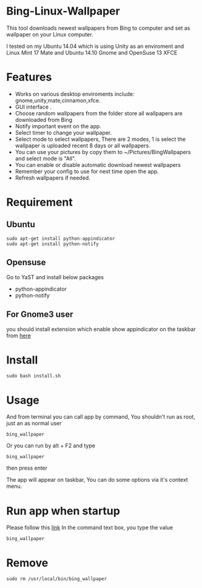 Bing-Linux-Wallpaper
====================

This tool downloads newest wallpapers from Bing to computer and set as wallpaper on your Linux computer.

I tested on my Ubuntu 14.04 which is using Unity as an enviroment and Linux Mint 17 Mate and Ubuntu 14.10 Gnome and OpenSuse 13 XFCE

# Features
- Works on various desktop enviroments include: gnome,unity,mate,cinnamon,xfce.
- GUI interface .
- Choose random wallpapers from the folder store all wallpapers are downloaded from Bing
- Notify important event on the app.
- Select timer to change your wallpaper.
- Select mode to select wallpapers, There are 2 modes, 1 is select the wallpaper is uploaded recent 8 days or all wallpapers.
- You can use your pictures by copy them to ~/Pictures/BingWallpapers and select mode is "All".
- You can enable or disable automatic download newest wallpapers
- Remember your config to use for next time open the app.
- Refresh wallpapers if needed.

# Requirement

## Ubuntu
```
sudo apt-get install python-appindicator
sudo apt-get install python-notify
```

## Opensuse

Go to YaST and install below packages

- python-appindicator
- python-notify

## For Gnome3 user
you should install extension which enable show appindicator on the taskbar from [here](https://extensions.gnome.org/extension/615/appindicator-support/)


# Install 

```
sudo bash install.sh
```

# Usage
And from terminal you can call app by command, You shouldn't run as root, just an as normal user

```
bing_wallpaper
```

Or you can run by alt + F2 and type 
```
bing_wallpaper

```
then press enter

The app will appear on taskbar, You can do some options via it's context menu.

# Run app when startup
Please follow this [link](http://www.howtogeek.com/189995/how-to-manage-startup-applications-in-ubuntu-14.04/)
In the command text box, you type the value

```
bing_wallpaper
```


# Remove

```
sudo rm /usr/local/bin/bing_wallpaper
```